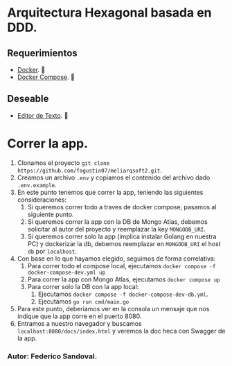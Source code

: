 # Arquitectura Hexagonal basada en DDD.

## Requerimientos
- [Docker](https://docs.docker.com/get-docker/). 🐳
- [Docker Compose](https://docs.docker.com/get-docker/). 🐳

## Deseable
- [Editor de Texto](http://territoriogo.blogspot.com/2018/10/que-editor-utilizar-para-programar-en-go.html). 📝

# Correr la app.
1. Clonamos el proyecto  `git clone https://github.com/fagustin07/meliarqsoft2.git`.
2. Creamos un archivo `.env` y copiamos el contenido del archivo dado `.env.example`.
3. En este punto tenemos que correr la app, teniendo las siguientes consideraciones: 
   1. Si queremos correr todo a traves de docker compose, pasamos al siguiente punto.
   2. Si queremos correr la app con la DB de Mongo Atlas, debemos solicitar al autor del proyecto y reemplazar la key `MONGODB_URI`.
   3. Si queremos correr solo la app (implica instalar Golang en nuestra PC) y dockerizar la db, debemos reemplazar en `MONGODB_URI` el host `db` por `localhost`.
4. Con base en lo que hayamos elegido, seguimos de forma correlativa:
   1. Para correr todo el compose local, ejecutamos `docker compose -f docker-compose-dev.yml up`
   2. Para correr la app con Mongo Atlas, ejecutamos `docker compose up`
   3. Para correr solo la DB con la app local:
      1. Ejecutamos `docker compose -f docker-compose-dev-db.yml`.
      2. Ejecutamos `go run cmd/main.go`
5. Para este punto, deberiamos ver en la consola un mensaje que nos indique que la app corre en el puerto 8080.
6. Entramos a nuestro navegador y buscamos `localhost:8080/docs/index.html` y veremos la doc heca con Swagger de la app.

### Autor: Federico Sandoval.